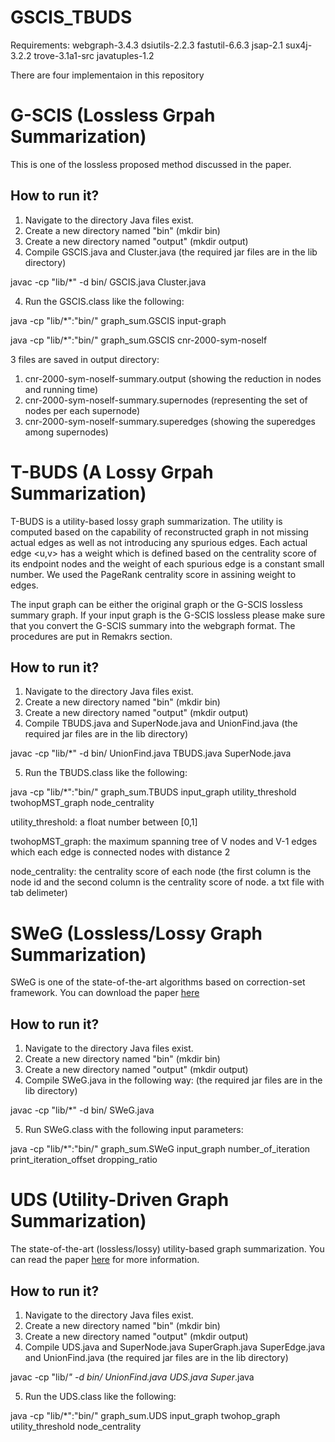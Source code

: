 # GSCIS_TBUDS

Requirements:
webgraph-3.4.3
dsiutils-2.2.3
fastutil-6.6.3
jsap-2.1
sux4j-3.2.2
trove-3.1a1-src
javatuples-1.2


There are four implementaion in this repository

# G-SCIS (Lossless Grpah Summarization)

This is one of the lossless proposed method discussed in the paper. 
## How to run it?
1. Navigate to the directory Java files exist.
2. Create a new directory named "bin" (mkdir bin)
3. Create a new directory named "output" (mkdir output)
3. Compile GSCIS.java and Cluster.java (the required jar files are in the lib directory)

  javac -cp "lib/*" -d bin/ GSCIS.java Cluster.java
  
4. Run the GSCIS.class like the following:

java -cp "lib/*":"bin/" graph_sum.GSCIS input-graph

java -cp "lib/*":"bin/" graph_sum.GSCIS cnr-2000-sym-noself

3 files are saved in output directory: 

1. cnr-2000-sym-noself-summary.output (showing the reduction in nodes and running time)
2. cnr-2000-sym-noself-summary.supernodes (representing the set of nodes per each supernode)
3. cnr-2000-sym-noself-summary.superedges (showing the superedges among supernodes) 

# T-BUDS (A Lossy Grpah Summarization)

T-BUDS is a utility-based lossy graph summarization. The utility is computed based on the capability of reconstructed graph in not missing actual edges as well as not introducing any spurious edges. Each actual edge <u,v> has a weight which is defined based on the centrality score of its endpoint nodes and the weight of each spurious edge is a constant small number. We used the PageRank centrality score in assining weight to edges.   

The input graph can be either the original graph or the G-SCIS lossless summary graph. If your input graph is the G-SCIS lossless please make sure that you convert the G-SCIS summary into the webgraph format. The procedures are put in Remakrs section.

## How to run it?
1. Navigate to the directory Java files exist.
2. Create a new directory named "bin" (mkdir bin)
3. Create a new directory named "output" (mkdir output)
4. Compile TBUDS.java and SuperNode.java and UnionFind.java (the required jar files are in the lib directory)

javac -cp "lib/*" -d bin/ UnionFind.java TBUDS.java SuperNode.java

5. Run the TBUDS.class like the following:

java -cp "lib/*":"bin/" graph_sum.TBUDS input_graph utility_threshold twohopMST_graph node_centrality

utility_threshold: a float number between [0,1]

twohopMST_graph: the maximum spanning tree of V nodes and V-1 edges which each edge is connected nodes with distance 2

node_centrality: the centrality score of each node (the first column is the node id and the second column is the centrality score of node. a txt file with tab delimeter)





# SWeG (Lossless/Lossy Graph Summarization)

SWeG is one of the state-of-the-art algorithms based on correction-set framework. You can download the paper [here](https://dl.acm.org/doi/10.1145/3308558.3313402)
## How to run it? 
1. Navigate to the directory Java files exist.
2. Create a new directory named "bin" (mkdir bin)
3. Create a new directory named "output" (mkdir output)
4. Compile SWeG.java in the following way: (the required jar files are in the lib directory)

javac -cp "lib/*" -d bin/ SWeG.java 

5. Run SWeG.class with the following input parameters:

java -cp "lib/*":"bin/" graph_sum.SWeG input_graph number_of_iteration print_iteration_offset dropping_ratio





# UDS (Utility-Driven Graph Summarization)

The state-of-the-art (lossless/lossy) utility-based graph summarization. You can read the paper [here](http://www.vldb.org/pvldb/vol12/p335-kumar.pdf) for more information. 
## How to run it?
1. Navigate to the directory Java files exist.
2. Create a new directory named "bin" (mkdir bin)
3. Create a new directory named "output" (mkdir output)
4. Compile UDS.java and SuperNode.java SuperGraph.java SuperEdge.java and UnionFind.java (the required jar files are in the lib directory)

javac -cp "lib/*" -d bin/ UnionFind.java UDS.java Super*.java

5. Run the UDS.class like the following:

java -cp "lib/*":"bin/" graph_sum.UDS input_graph twohop_graph utility_threshold node_centrality


